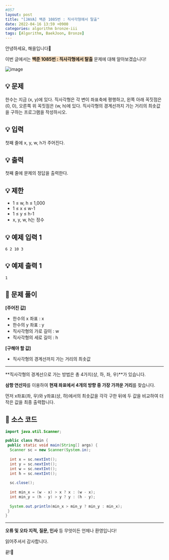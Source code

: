 ```yaml
---
#057
layout: post
title: "[JAVA] 백준 1085번 : 직사각형에서 탈출"
date: 2022-04-16 13:59 +0900
categories: algorithm bronze-iii
tags: [Algorithm, BaekJoon, Bronze]
---
```


안녕하세요, 해을입니다🦖

이번 글에서는 <span style="background-color:#f7ddbe">**백준 1085번 : 직사각형에서 탈출**</span> 문제에 대해 알아보겠습니다!

![image](https://user-images.githubusercontent.com/39720852/166261774-0a60ba9a-b69c-4a2c-ac4e-81fc05845469.png)

## 💡 문제

한수는 지금 (x, y)에 있다. 직사각형은 각 변이 좌표축에 평행하고, 왼쪽 아래 꼭짓점은 (0, 0), 오른쪽 위 꼭짓점은 (w, h)에 있다. 직사각형의 경계선까지 가는 거리의 최솟값을 구하는 프로그램을 작성하시오.

## 💡 입력

첫째 줄에 x, y, w, h가 주어진다.

## 💡 출력

첫째 줄에 문제의 정답을 출력한다.

## 💡 제한

* 1 ≤ w, h ≤ 1,000
* 1 ≤ x ≤ w-1
* 1 ≤ y ≤ h-1
* x, y, w, h는 정수

## 💡 예제 입력 1

```
6 2 10 3
```

## 💡 예제 출력 1

```
1
```

## 🚩 문제 풀이

**[주어진 값]**

* 한수의 x 좌표 : x
* 한수의 y 좌표 : y
* 직사각형의 가로 길이 : w
* 직사각형의 세로 길이 : h

**[구해야 할 값]**

* 직사각형의 경계선까지 가는 거리의 최솟값

---

**직사각형의 경계선으로 가는 방법은 총 4가지(상, 하, 좌, 우)**가 있습니다.

**삼항 연산자**를 이용하여 **현재 좌표에서 4개의 방향 중 가장 가까운 거리**를 찾습니다.

먼저 x좌표(좌, 우)와 y좌표(상, 하)에서의 최솟값을 각각 구한 뒤에 두 값을 비교하여 더 작은 값을 최종 출력합니다.

## 🚩 소스 코드

``` java
import java.util.Scanner;

public class Main {
 public static void main(String[] args) {  
  Scanner sc = new Scanner(System.in);
  
  int x = sc.nextInt();
  int y = sc.nextInt();
  int w = sc.nextInt();
  int h = sc.nextInt();
  
  sc.close();
  
  int min_x = (w - x) > x ? x : (w - x);
  int min_y = (h - y) > y ? y : (h - y);
  
  System.out.println(min_x > min_y ? min_y : min_x);
 }
}
```

---

**오류 및 오타 지적, 질문, 인사** 등 무엇이든 언제나 환영입니다!

읽어주셔서 감사합니다.

끝!🦕
